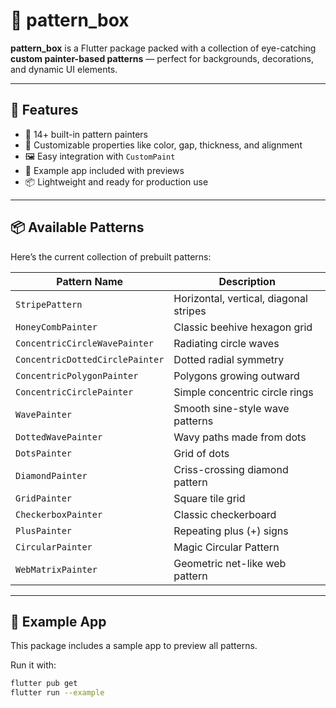 # 🎨 pattern_box

**pattern_box** is a Flutter package packed with a collection of eye-catching **custom painter-based patterns** — perfect for backgrounds, decorations, and dynamic UI elements.

---

## 🚀 Features

- 🧩 14+ built-in pattern painters
- 🎯 Customizable properties like color, gap, thickness, and alignment
- 🖼️ Easy integration with `CustomPaint`
- 🧪 Example app included with previews
- 📦 Lightweight and ready for production use

---

## 📦 Available Patterns

Here’s the current collection of prebuilt patterns:

| Pattern Name                | Description                        |
|----------------------------|------------------------------------|
| `StripePattern`            | Horizontal, vertical, diagonal stripes |
| `HoneyCombPainter`         | Classic beehive hexagon grid       |
| `ConcentricCircleWavePainter` | Radiating circle waves           |
| `ConcentricDottedCirclePainter` | Dotted radial symmetry         |
| `ConcentricPolygonPainter` | Polygons growing outward           |
| `ConcentricCirclePainter`  | Simple concentric circle rings     |
| `WavePainter`              | Smooth sine-style wave patterns    |
| `DottedWavePainter`        | Wavy paths made from dots          |
| `DotsPainter`              | Grid of dots                       |
| `DiamondPainter`           | Criss-crossing diamond pattern     |
| `GridPainter`              | Square tile grid                   |
| `CheckerboxPainter`        | Classic checkerboard               |
| `PlusPainter`              | Repeating plus (+) signs           |
| `CircularPainter`          | Magic Circular Pattern             |
| `WebMatrixPainter`         | Geometric net-like web pattern     |

---

## 🧪 Example App

This package includes a sample app to preview all patterns.

Run it with:

```bash
flutter pub get
flutter run --example
